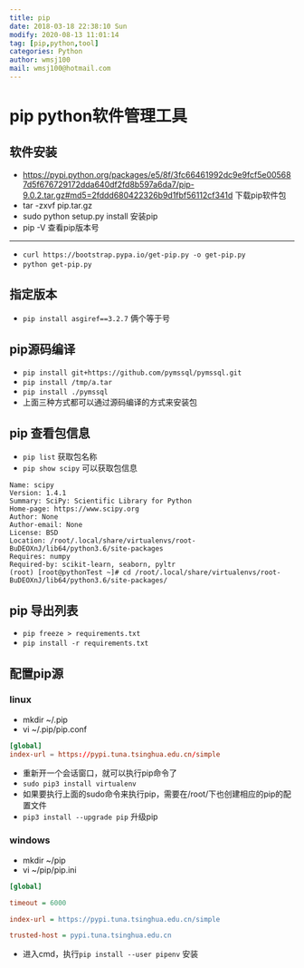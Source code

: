 ```yaml
---
title: pip
date: 2018-03-18 22:38:10 Sun
modify: 2020-08-13 11:01:14 
tag: [pip,python,tool]
categories: Python
author: wmsj100
mail: wmsj100@hotmail.com
---
```


# pip python软件管理工具

## 软件安装

- https://pypi.python.org/packages/e5/8f/3fc66461992dc9e9fcf5e005687d5f676729172dda640df2fd8b597a6da7/pip-9.0.2.tar.gz#md5=2fddd680422326b9d1fbf56112cf341d 下载pip软件包
- tar -zxvf pip.tar.gz
- sudo python setup.py install 安装pip
- pip -V 查看pip版本号

---
- `curl https://bootstrap.pypa.io/get-pip.py -o get-pip.py` 
- `python get-pip.py`

## 指定版本

- `pip install asgiref==3.2.7` 俩个等于号

## pip源码编译

- `pip install git+https://github.com/pymssql/pymssql.git`
- `pip install /tmp/a.tar`
- `pip install ./pymssql`
- 上面三种方式都可以通过源码编译的方式来安装包

## pip 查看包信息

- `pip list` 获取包名称
- `pip show scipy` 可以获取包信息
```pip
Name: scipy
Version: 1.4.1
Summary: SciPy: Scientific Library for Python
Home-page: https://www.scipy.org
Author: None
Author-email: None
License: BSD
Location: /root/.local/share/virtualenvs/root-BuDEOXnJ/lib64/python3.6/site-packages
Requires: numpy
Required-by: scikit-learn, seaborn, pyltr
(root) [root@pythonTest ~]# cd /root/.local/share/virtualenvs/root-BuDEOXnJ/lib64/python3.6/site-packages/
``` 

## pip 导出列表

- `pip freeze > requirements.txt`
- `pip install -r requirements.txt`

## 配置pip源

### linux

- mkdir ~/.pip
- vi ~/.pip/pip.conf
```pip.conf
[global]
index-url = https://pypi.tuna.tsinghua.edu.cn/simple
```
- 重新开一个会话窗口，就可以执行pip命令了
- `sudo pip3 install virtualenv`
- 如果要执行上面的sudo命令来执行pip，需要在/root/下也创建相应的pip的配置文件
- `pip3 install --upgrade pip` 升级pip

### windows

- mkdir ~/pip
- vi ~/pip/pip.ini
```pip.ini
[global]

timeout = 6000

index-url = https://pypi.tuna.tsinghua.edu.cn/simple

trusted-host = pypi.tuna.tsinghua.edu.cn
```
- 进入cmd，执行`pip install --user pipenv` 安装
